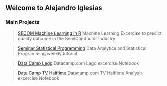 ## Welcome to Alejandro Iglesias


### Main Projects

> [SECOM Machine Learning in R](https://github.com/jandroi/r_SECOM_ML)
> Machine Learning Excercise to predict quality outcome in the SemiConductor Industry

> [Seminar Statistical Programming](https://github.com/jandroi/seminar_HTW)
> Data Analytics and Statistical Programming weekly tutorial

> [Data Camp Lego](https://github.com/jandroi/DC_Lego/blob/master/notebook.ipynb)
> Datacamp.com Lego excercise Notebook

> [Data Camp TV Halftime](https://github.com/jandroi/DC_TV_Analysis/blob/main/notebook.ipynb)
> Datacamp.com TV Halftime Analysis excercise Notebook
